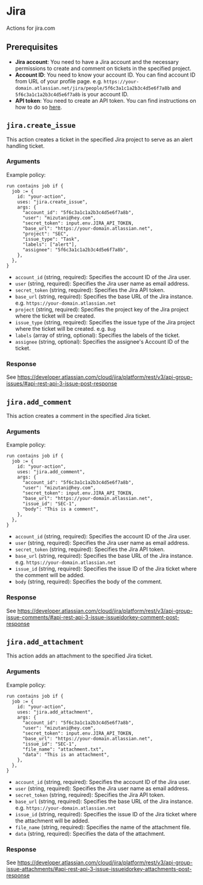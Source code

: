# Jira

Actions for jira.com

## Prerequisites

- **Jira account**: You need to have a Jira account and the necessary permissions to create and comment on tickets in the specified project.
- **Account ID**: You need to know your account ID. You can find account ID from URL of your profile page. e.g. `https://your-domain.atlassian.net/jira/people/5f6c3a1c1a2b3c4d5e6f7a8b` and `5f6c3a1c1a2b3c4d5e6f7a8b` is your account ID.
- **API token**: You need to create an API token. You can find instructions on how to do so [here](https://support.atlassian.com/atlassian-account/docs/manage-api-tokens-for-your-atlassian-account/).

## `jira.create_issue`

This action creates a ticket in the specified Jira project to serve as an alert handling ticket.

### Arguments

Example policy:

```rego
run contains job if {
  job := {
    id: "your-action",
    uses: "jira.create_issue",
    args: {
      "account_id": "5f6c3a1c1a2b3c4d5e6f7a8b",
      "user": "mizutani@hey.com",
      "secret_token": input.env.JIRA_API_TOKEN,
      "base_url": "https://your-domain.atlassian.net",
      "project": "SEC",
      "issue_type": "Task",
      "labels": ["alert"],
      "assignee": "5f6c3a1c1a2b3c4d5e6f7a8b",
    },
  },
}
```

- `account_id` (string, required): Specifies the account ID of the Jira user.
- `user` (string, required): Specifies the Jira user name as email address.
- `secret_token` (string, required): Specifies the Jira API token.
- `base_url` (string, required): Specifies the base URL of the Jira instance. e.g. `https://your-domain.atlassian.net`
- `project` (string, required): Specifies the project key of the Jira project where the ticket will be created.
- `issue_type` (string, required): Specifies the issue type of the Jira project where the ticket will be created. e.g. `Bug`
- `labels` (array of string, optional): Specifies the labels of the ticket.
- `assignee` (string, optional): Specifies the assignee's Account ID of the ticket.

### Response

See https://developer.atlassian.com/cloud/jira/platform/rest/v3/api-group-issues/#api-rest-api-3-issue-post-response

## `jira.add_comment`

This action creates a comment in the specified Jira ticket.

### Arguments

Example policy:

```rego
run contains job if {
  job := {
    id: "your-action",
    uses: "jira.add_comment",
    args: {
      "account_id": "5f6c3a1c1a2b3c4d5e6f7a8b",
      "user": "mizutani@hey.com",
      "secret_token": input.env.JIRA_API_TOKEN,
      "base_url": "https://your-domain.atlassian.net",
      "issue_id": "SEC-1",
      "body": "This is a comment",
    },
  },
}
```

- `account_id` (string, required): Specifies the account ID of the Jira user.
- `user` (string, required): Specifies the Jira user name as email address.
- `secret_token` (string, required): Specifies the Jira API token.
- `base_url` (string, required): Specifies the base URL of the Jira instance. e.g. `https://your-domain.atlassian.net`
- `issue_id` (string, required): Specifies the issue ID of the Jira ticket where the comment will be added.
- `body` (string, required): Specifies the body of the comment.

### Response

See https://developer.atlassian.com/cloud/jira/platform/rest/v3/api-group-issue-comments/#api-rest-api-3-issue-issueidorkey-comment-post-response

## `jira.add_attachment`

This action adds an attachment to the specified Jira ticket.

### Arguments

Example policy:

```rego
run contains job if {
  job := {
    id: "your-action",
    uses: "jira.add_attachment",
    args: {
      "account_id": "5f6c3a1c1a2b3c4d5e6f7a8b",
      "user": "mizutani@hey.com",
      "secret_token": input.env.JIRA_API_TOKEN,
      "base_url": "https://your-domain.atlassian.net",
      "issue_id": "SEC-1",
      "file_name": "attachment.txt",
      "data": "This is an attachment",
    },
  },
}
```

- `account_id` (string, required): Specifies the account ID of the Jira user.
- `user` (string, required): Specifies the Jira user name as email address.
- `secret_token` (string, required): Specifies the Jira API token.
- `base_url` (string, required): Specifies the base URL of the Jira instance. e.g. `https://your-domain.atlassian.net`
- `issue_id` (string, required): Specifies the issue ID of the Jira ticket where the attachment will be added.
- `file_name` (string, required): Specifies the name of the attachment file.
- `data` (string, required): Specifies the data of the attachment.

### Response

See https://developer.atlassian.com/cloud/jira/platform/rest/v3/api-group-issue-attachments/#api-rest-api-3-issue-issueidorkey-attachments-post-response


